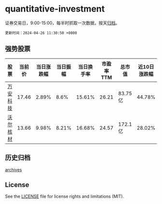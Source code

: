 # quantitative-investment

证券交易日，9:00-15:00，每半时抓取一次数据，按天[归档](archives)。

`更新时间：2024-04-26 11:30:50 +0800`

## 强势股票

|股票|当前价|当日涨跌幅|当日振幅|当日换手率|市盈率TTM|总市值|近10日涨跌幅|
|----|----|----|----|----|----|----|----|
|[万安科技](https://xueqiu.com/S/SZ002590)|17.46|2.89%|8.6%|15.61%|26.21|83.75亿|44.78%|
|[沃尔核材](https://xueqiu.com/S/SZ002130)|13.66|9.98%|8.21%|16.68%|24.57|172.1亿|28.02%|

## 历史归档

[archives](archives)

## License

See the [LICENSE](LICENSE) file for license rights and limitations (MIT).